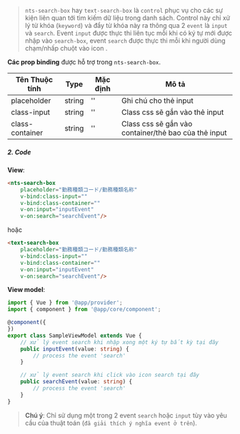 > `nts-search-box` hay `text-search-box` là `control` phục vụ cho các sự kiện liên quan tới tìm kiếm dữ liệu trong danh sách. Control này chỉ xử lý từ khóa (`keyword`) và đẩy từ khóa này ra thông qua 2 `event` là `input` và `search`. Event `input` được thực thi liên tục mỗi khi có ký tự mới được nhập vào `search-box`, event `search` được thực thi mỗi khi người dùng chạm/nhấp chuột vào icon <span class="fa fa-search"></span>.

**Các prop binding** được hỗ trợ trong `nts-search-box`.

| Tên Thuộc tính| Type | Mặc định | Mô tả |
| --------------|------| -------- | ------|
| placeholder | string | '' | Ghi chú cho thẻ input |
| class-input | string | '' | Class css sẽ gắn vào thẻ input |
| class-container | string | '' | Class css sẽ gắn vào container/thẻ bao của thẻ input |

##### 2. Code
**View**:
```html
<nts-search-box
    placeholder="勤務種類コード/勤務種類名称"
    v-bind:class-input=""
    v-bind:class-container=""
    v-on:input="inputEvent"
    v-on:search="searchEvent"/>
```
hoặc
```html
<text-search-box 
    placeholder="勤務種類コード/勤務種類名称"
    v-bind:class-input=""
    v-bind:class-container=""
    v-on:input="inputEvent"
    v-on:search="searchEvent"/>
```

**View model**:
```typescript
import { Vue } from '@app/provider';
import { component } from '@app/core/component';

@component({
})
export class SampleViewModel extends Vue {
    // xử lý event search khi nhập xong một ký tự bất kỳ tại đây
    public inputEvent(value: string) {
        // process the event 'search'
    }

    // xử lý event search khi click vào icon search tại đây
    public searchEvent(value: string) {
        // process the event 'search'
    }
}
```
> **Chú ý**: Chỉ sử dụng một trong 2 event `search` hoặc `input` tùy vào yêu cầu của thuật toán (`đã giải thích ý nghĩa event ở trên`).